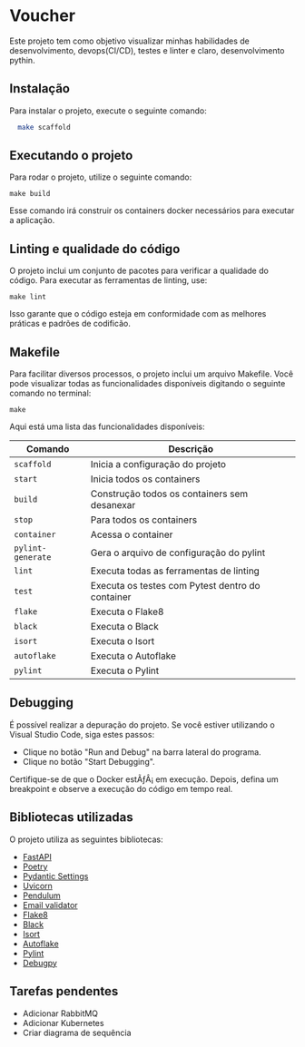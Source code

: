 
# Voucher

Este projeto tem como objetivo visualizar minhas habilidades de desenvolvimento, devops(CI/CD), testes e  linter e claro, desenvolvimento pythin.


## Instalação

Para instalar o projeto, execute o seguinte comando:

```bash
  make scaffold
```

## Executando o projeto

Para rodar o projeto, utilize o seguinte comando:

```
make build
```

Esse comando irá construir os containers docker necessários para executar a aplicação.

## Linting e qualidade do código

O projeto inclui um conjunto de pacotes para verificar a qualidade do código. Para executar as ferramentas de linting, use:

```
make lint
```

Isso garante que o código esteja em conformidade com as melhores práticas e padrões de codificão.

## Makefile

Para facilitar diversos processos, o projeto inclui um arquivo Makefile. Você pode visualizar todas as funcionalidades disponíveis digitando o seguinte comando no terminal:

```
make
```

Aqui está uma lista das funcionalidades disponíveis:


| Comando                    | Descrição                                         |
|---------------------------|----------------------------------------------------|
| `scaffold`                | Inicia a configuração do projeto                    |
| `start`                   | Inicia todos os containers                          |
| `build`                   | Construção todos os containers sem desanexar         |
| `stop`                    | Para todos os containers                            |
| `container`               | Acessa o container                                  |
| `pylint-generate`         | Gera o arquivo de configuração do pylint           |
| `lint`                    | Executa todas as ferramentas de linting            |
| `test`                    | Executa os testes com Pytest dentro do container   |
| `flake`                   | Executa o Flake8                                   |
| `black`                   | Executa o Black                                    |
| `isort`                   | Executa o Isort                                    |
| `autoflake`               | Executa o Autoflake                                |
| `pylint`                  | Executa o Pylint                                   |

## Debugging

É possível realizar a depuração do projeto. Se você estiver utilizando o Visual Studio Code, siga estes passos:

- Clique no botão "Run and Debug" na barra lateral do programa.
- Clique no botão "Start Debugging".

Certifique-se de que o Docker estÃƒÂ¡ em execução.
Depois, defina um breakpoint e observe a execução do código em tempo real.

## Bibliotecas utilizadas

O projeto utiliza as seguintes bibliotecas:

- [FastAPI](https://fastapi.tiangolo.com/)
- [Poetry](https://python-poetry.org/)
- [Pydantic Settings](https://docs.pydantic.dev/latest/concepts/pydantic_settings/)
- [Uvicorn](https://www.uvicorn.org/)
- [Pendulum](https://pendulum.eustace.io/)
- [Email validator](https://docs.pydantic.dev/latest/api/networks/#pydantic.networks.EmailStr)
- [Flake8](https://flake8.pycqa.org/en/latest/user/index.html)
- [Black](https://black.readthedocs.io/en/stable/index.html)
- [Isort](https://pycqa.github.io/isort/)
- [Autoflake](https://github.com/PyCQA/autoflake)
- [Pylint](https://github.com/pylint-dev/pylint)
- [Debugpy](https://github.com/microsoft/debugpy/)

## Tarefas pendentes

- Adicionar RabbitMQ
- Adicionar Kubernetes
- Criar diagrama de sequência

